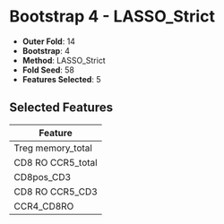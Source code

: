# Bootstrap 4 - LASSO_Strict

- **Outer Fold**: 14
- **Bootstrap**: 4
- **Method**: LASSO_Strict
- **Fold Seed**: 58
- **Features Selected**: 5

## Selected Features

| Feature |
|---------|
| Treg memory_total |
| CD8 RO CCR5_total |
| CD8pos_CD3 |
| CD8 RO CCR5_CD3 |
| CCR4_CD8RO |
